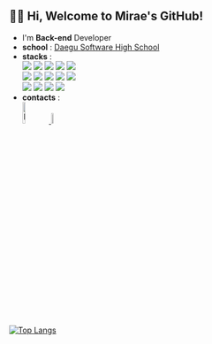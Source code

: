 ## 👋🏻 Hi, Welcome to Mirae's GitHub!

- I'm **Back-end** Developer
- **school** : [Daegu Software High School](http://dgswhs.kr/)
- **stacks** :
    <div style="margin: ; text-align: left;" "text-align: left;"> 
        <img src="https://img.shields.io/badge/C-A8B9CC?style=flat-square&logo=C&logoColor=white">
        <img src="https://img.shields.io/badge/Docker-2496ED?style=flat-square&logo=Docker&logoColor=white">
        <img src="https://img.shields.io/badge/Express-000000?style=flat-square&logo=Express&logoColor=white">
        <img src="https://img.shields.io/badge/Git-F05032?style=flat-square&logo=Git&logoColor=white">
        <img src="https://img.shields.io/badge/HTML5-E34F26?style=flat-square&logo=HTML5&logoColor=white">
        <br/>
        <img src="https://img.shields.io/badge/Java-007396?style=flat-square&logo=Java&logoColor=white">
        <img src="https://img.shields.io/badge/Javascript-F7DF1E?style=flat-square&logo=Javascript&logoColor=white">
        <img src="https://img.shields.io/badge/Linux-FCC624?style=flat-square&logo=Linux&logoColor=white">
        <img src="https://img.shields.io/badge/MySQL-4479A1?style=flat-square&logo=MySQL&logoColor=white">
        <img src="https://img.shields.io/badge/Node.js-339933?style=flat-square&logo=Node.js&logoColor=white">
        <br/>
        <img src="https://img.shields.io/badge/Python-3776AB?style=flat-square&logo=Python&logoColor=white">
        <img src="https://img.shields.io/badge/React-61DAFB?style=flat-square&logo=React&logoColor=white">
        <img src="https://img.shields.io/badge/Spring-6DB33F?style=flat-square&logo=Spring&logoColor=white">
        <img src="https://img.shields.io/badge/Spring Boot-6DB33F?style=flat-square&logo=Spring Boot&logoColor=white">
    </div>
- **contacts** :
  <div style="margin: ; text-align: left;" "text-align: left;"> 
        <a href="https://www.instagram.com/miraexhoi">
          <img alt="Instagram" src ="https://img.shields.io/badge/Instagram-E4405F.svg?&style=for-the-badge&logo=Instagram&logoColor=white" width=10%>
        </a>
        <a href="mailto:miraexhoi@gmail.com">
            <img src="https://img.shields.io/badge/Gmail-d14836?style=flat-square&logo=Gmail&logoColor=white&link=miraexhoi@gmail.com" width=7%>
        </a>
    </div>

[![Top Langs](https://github-readme-stats.vercel.app/api/top-langs/?username=miraexhoi)](https://github.com/anuraghazra/github-readme-stats)
